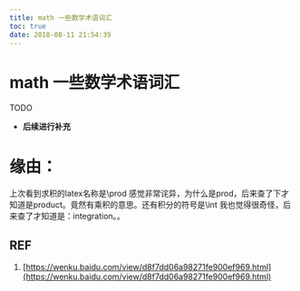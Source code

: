 ```yaml
---
title: math 一些数学术语词汇
toc: true
date: 2018-08-11 21:54:39
---
```

# math 一些数学术语词汇

TODO

- **后续进行补充**



# 缘由：


上次看到求积的latex名称是\prod 感觉非常诧异，为什么是prod，后来查了下才知道是product。竟然有乘积的意思。还有积分的符号是\int 我也觉得很奇怪，后来查了才知道是：integration。。




## REF

1. [https://wenku.baidu.com/view/d8f7dd06a98271fe900ef969.html](https://wenku.baidu.com/view/d8f7dd06a98271fe900ef969.html)
